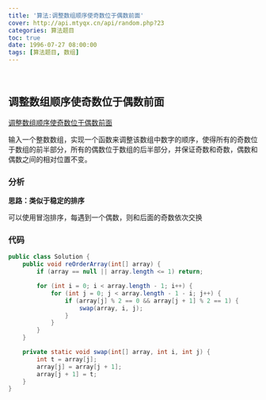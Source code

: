 ```yaml
---
title: '算法:调整数组顺序使奇数位于偶数前面'
cover: http://api.mtyqx.cn/api/random.php?23
categories: 算法题目
toc: true
date: 1996-07-27 08:00:00
tags: [算法题目, 数组]
---
```


<br/>

<!--more-->

## 调整数组顺序使奇数位于偶数前面

[调整数组顺序使奇数位于偶数前面](https://www.nowcoder.com/practice/beb5aa231adc45b2a5dcc5b62c93f593?tpId=13&tqId=11166&tPage=1&rp=1&ru=%2Fta%2Fcoding-interviews&qru=%2Fta%2Fcoding-interviews%2Fquestion-ranking)

输入一个整数数组，实现一个函数来调整该数组中数字的顺序，使得所有的奇数位于数组的前半部分，所有的偶数位于数组的后半部分，并保证奇数和奇数，偶数和偶数之间的相对位置不变。

### 分析

**思路：类似于稳定的排序**

可以使用冒泡排序，每遇到一个偶数，则和后面的奇数依次交换

### 代码

```java
public class Solution {
    public void reOrderArray(int[] array) {
        if (array == null || array.length <= 1) return;

        for (int i = 0; i < array.length - 1; i++) {
            for (int j = 0; j < array.length - 1 - i; j++) {
                if (array[j] % 2 == 0 && array[j + 1] % 2 == 1) {
                    swap(array, i, j);
                }
            }
        }
    }

    private static void swap(int[] array, int i, int j) {
        int t = array[j];
        array[j] = array[j + 1];
        array[j + 1] = t;
    }
}
```

